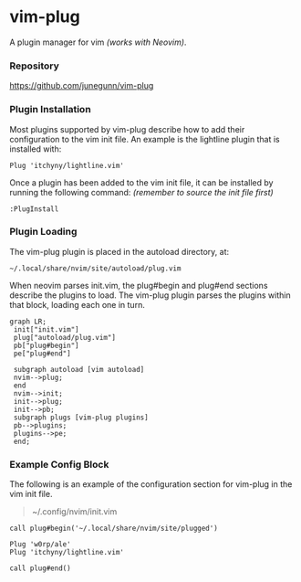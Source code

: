 # vim-plug

A plugin manager for vim *(works with Neovim)*.

### Repository

https://github.com/junegunn/vim-plug

### Plugin Installation

Most plugins supported by vim-plug describe how to add their configuration to 
the vim init file. An example is the lightline plugin that is installed with:
```
Plug 'itchyny/lightline.vim'
```

Once a plugin has been added to the vim init file, it can be installed by 
running the following command: *(remember to source the init file first)*
```
:PlugInstall
```

### Plugin Loading

The vim-plug plugin is placed in the autoload directory, at:
```
~/.local/share/nvim/site/autoload/plug.vim
```

When neovim parses init.vim, the plug#begin and plug#end sections describe the
plugins to load. The vim-plug plugin parses the plugins within that block, 
loading each one in turn.

``` mermaid
graph LR;
 init["init.vim"]
 plug["autoload/plug.vim"]
 pb["plug#begin"]
 pe["plug#end"]

 subgraph autoload [vim autoload]
 nvim-->plug;
 end
 nvim-->init;
 init-->plug;
 init-->pb;
 subgraph plugs [vim-plug plugins]
 pb-->plugins;
 plugins-->pe;
 end;
```

### Example Config Block

The following is an example of the configuration section for vim-plug in the 
vim init file.

>~/.config/nvim/init.vim
```
call plug#begin('~/.local/share/nvim/site/plugged')

Plug 'w0rp/ale'
Plug 'itchyny/lightline.vim'

call plug#end()
```
